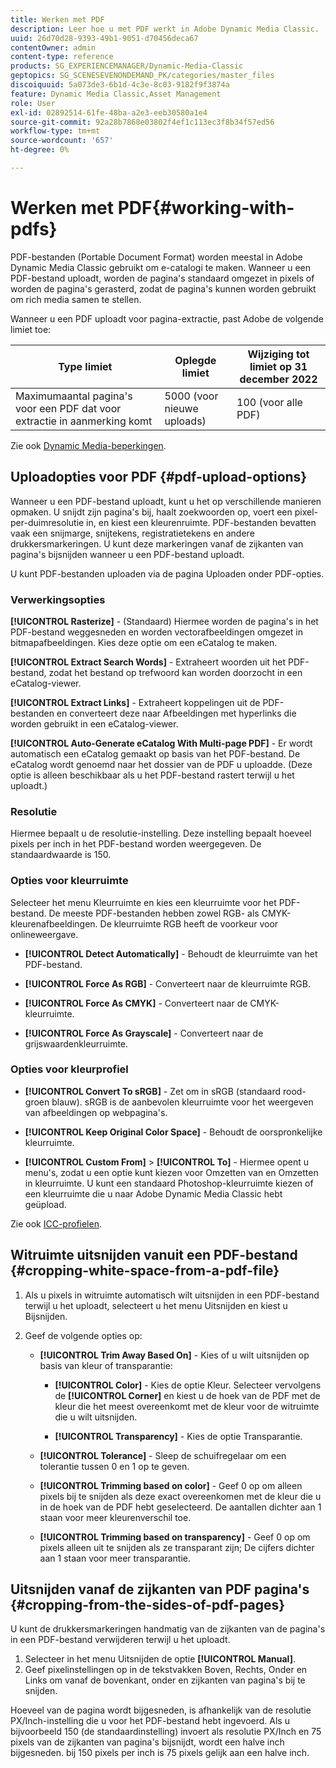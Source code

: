 ```yaml
---
title: Werken met PDF
description: Leer hoe u met PDF werkt in Adobe Dynamic Media Classic.
uuid: 26d70d28-9393-49b1-9051-d70456deca67
contentOwner: admin
content-type: reference
products: SG_EXPERIENCEMANAGER/Dynamic-Media-Classic
geptopics: SG_SCENESEVENONDEMAND_PK/categories/master_files
discoiquuid: 5a073de3-6b1d-4c3e-8c03-9182f9f3874a
feature: Dynamic Media Classic,Asset Management
role: User
exl-id: 02892514-61fe-48ba-a2e3-eeb30580a1e4
source-git-commit: 92a28b7868e03802f4ef1c113ec3f8b34f57ed56
workflow-type: tm+mt
source-wordcount: '657'
ht-degree: 0%

---
```


# Werken met PDF{#working-with-pdfs}

PDF-bestanden (Portable Document Format) worden meestal in Adobe Dynamic Media Classic gebruikt om e-catalogi te maken. Wanneer u een PDF-bestand uploadt, worden de pagina&#39;s standaard omgezet in pixels of worden de pagina&#39;s gerasterd, zodat de pagina&#39;s kunnen worden gebruikt om rich media samen te stellen.

Wanneer u een PDF uploadt voor pagina-extractie, past Adobe de volgende limiet toe:

| Type limiet | Oplegde limiet | Wijziging tot limiet op 31 december 2022 |
| --- | --- | --- |
| Maximumaantal pagina&#39;s voor een PDF dat voor extractie in aanmerking komt | 5000 (voor nieuwe uploads) | 100 (voor alle PDF) |

Zie ook [Dynamic Media-beperkingen](/help/limitations.md).

## Uploadopties voor PDF {#pdf-upload-options}

Wanneer u een PDF-bestand uploadt, kunt u het op verschillende manieren opmaken. U snijdt zijn pagina&#39;s bij, haalt zoekwoorden op, voert een pixel-per-duimresolutie in, en kiest een kleurenruimte. PDF-bestanden bevatten vaak een snijmarge, snijtekens, registratietekens en andere drukkersmarkeringen. U kunt deze markeringen vanaf de zijkanten van pagina&#39;s bijsnijden wanneer u een PDF-bestand uploadt.

U kunt PDF-bestanden uploaden via de pagina Uploaden onder PDF-opties.

### Verwerkingsopties

**[!UICONTROL Rasterize]** - (Standaard) Hiermee worden de pagina&#39;s in het PDF-bestand weggesneden en worden vectorafbeeldingen omgezet in bitmapafbeeldingen. Kies deze optie om een eCatalog te maken.

**[!UICONTROL Extract Search Words]** - Extraheert woorden uit het PDF-bestand, zodat het bestand op trefwoord kan worden doorzocht in een eCatalog-viewer.

**[!UICONTROL Extract Links]** - Extraheert koppelingen uit de PDF-bestanden en converteert deze naar Afbeeldingen met hyperlinks die worden gebruikt in een eCatalog-viewer.

**[!UICONTROL Auto-Generate eCatalog With Multi-page PDF]** - Er wordt automatisch een eCatalog gemaakt op basis van het PDF-bestand. De eCatalog wordt genoemd naar het dossier van de PDF u uploadde. (Deze optie is alleen beschikbaar als u het PDF-bestand rastert terwijl u het uploadt.)

### Resolutie

Hiermee bepaalt u de resolutie-instelling. Deze instelling bepaalt hoeveel pixels per inch in het PDF-bestand worden weergegeven. De standaardwaarde is 150.

### Opties voor kleurruimte

Selecteer het menu Kleurruimte en kies een kleurruimte voor het PDF-bestand. De meeste PDF-bestanden hebben zowel RGB- als CMYK-kleurenafbeeldingen. De kleurruimte RGB heeft de voorkeur voor onlineweergave.

* **[!UICONTROL Detect Automatically]** - Behoudt de kleurruimte van het PDF-bestand.

* **[!UICONTROL Force As RGB]** - Converteert naar de kleurruimte RGB.

* **[!UICONTROL Force As CMYK]** - Converteert naar de CMYK-kleurruimte.

* **[!UICONTROL Force As Grayscale]** - Converteert naar de grijswaardenkleurruimte.

### Opties voor kleurprofiel

* **[!UICONTROL Convert To sRGB]** - Zet om in sRGB (standaard rood-groen blauw). sRGB is de aanbevolen kleurruimte voor het weergeven van afbeeldingen op webpagina&#39;s.

* **[!UICONTROL Keep Original Color Space]** - Behoudt de oorspronkelijke kleurruimte.

* **[!UICONTROL Custom From]** > **[!UICONTROL To]** - Hiermee opent u menu&#39;s, zodat u een optie kunt kiezen voor Omzetten van en Omzetten in kleurruimte. U kunt een standaard Photoshop-kleurruimte kiezen of een kleurruimte die u naar Adobe Dynamic Media Classic hebt geüpload.

Zie ook [ICC-profielen](/help/icc-profiles.md#icc_profiles).

## Witruimte uitsnijden vanuit een PDF-bestand {#cropping-white-space-from-a-pdf-file}

1. Als u pixels in witruimte automatisch wilt uitsnijden in een PDF-bestand terwijl u het uploadt, selecteert u het menu Uitsnijden en kiest u Bijsnijden.
1. Geef de volgende opties op:

   * **[!UICONTROL Trim Away Based On]** - Kies of u wilt uitsnijden op basis van kleur of transparantie:

      * **[!UICONTROL Color]** - Kies de optie Kleur. Selecteer vervolgens de **[!UICONTROL Corner]** en kiest u de hoek van de PDF met de kleur die het meest overeenkomt met de kleur voor de witruimte die u wilt uitsnijden.

      * **[!UICONTROL Transparency]** - Kies de optie Transparantie.
   * **[!UICONTROL Tolerance]** - Sleep de schuifregelaar om een tolerantie tussen 0 en 1 op te geven.

   * **[!UICONTROL Trimming based on color]** - Geef 0 op om alleen pixels bij te snijden als deze exact overeenkomen met de kleur die u in de hoek van de PDF hebt geselecteerd. De aantallen dichter aan 1 staan voor meer kleurenverschil toe.

   * **[!UICONTROL Trimming based on transparency]** - Geef 0 op om pixels alleen uit te snijden als ze transparant zijn; De cijfers dichter aan 1 staan voor meer transparantie.


## Uitsnijden vanaf de zijkanten van PDF pagina&#39;s {#cropping-from-the-sides-of-pdf-pages}

U kunt de drukkersmarkeringen handmatig van de zijkanten van de pagina&#39;s in een PDF-bestand verwijderen terwijl u het uploadt.

1. Selecteer in het menu Uitsnijden de optie **[!UICONTROL Manual]**.
1. Geef pixelinstellingen op in de tekstvakken Boven, Rechts, Onder en Links om vanaf de bovenkant, onder en zijkanten van pagina&#39;s bij te snijden.

Hoeveel van de pagina wordt bijgesneden, is afhankelijk van de resolutie PX/Inch-instelling die u voor het PDF-bestand hebt ingevoerd. Als u bijvoorbeeld 150 (de standaardinstelling) invoert als resolutie PX/Inch en 75 pixels van de zijkanten van pagina&#39;s bijsnijdt, wordt een halve inch bijgesneden. bij 150 pixels per inch is 75 pixels gelijk aan een halve inch.
